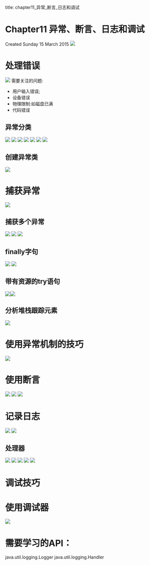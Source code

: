 title: chapter11_异常_断言_日志和调试 


#  Chapter11 异常、断言、日志和调试 
Created Sunday 15 March 2015
![](/data/dokuwiki/booknote/corejava9thi/pasted/20150521-065123.png)

#  处理错误 
![](/data/dokuwiki/booknote/corejava9thi/pasted/20150521-065127.png)
需要关注的问题:
* 用户输入错误;
* 设备错误
* 物理限制:如磁盘已满
* 代码错误

##  异常分类 
![](/data/dokuwiki/booknote/corejava9thi/pasted/20150521-065132.png)
![](/data/dokuwiki/booknote/corejava9thi/pasted/20150521-065157.png)
![](/data/dokuwiki/booknote/corejava9thi/pasted/20150521-065204.png)
![](/data/dokuwiki/booknote/corejava9thi/pasted/20150521-065208.png)
![](/data/dokuwiki/booknote/corejava9thi/pasted/20150521-065213.png)
![](/data/dokuwiki/booknote/corejava9thi/pasted/20150521-065219.png)
![](/data/dokuwiki/booknote/corejava9thi/pasted/20150521-065224.png)

##  创建异常类 
![](/data/dokuwiki/booknote/corejava9thi/pasted/20150521-065230.png)

#  捕获异常 
![](/data/dokuwiki/booknote/corejava9thi/pasted/20150521-065235.png)

##  捕获多个异常 
![](/data/dokuwiki/booknote/corejava9thi/pasted/20150521-065242.png)
![](/data/dokuwiki/booknote/corejava9thi/pasted/20150521-065250.png)
![](/data/dokuwiki/booknote/corejava9thi/pasted/20150521-065320.png)

##  finally字句 
![](/data/dokuwiki/booknote/corejava9thi/pasted/20150521-065325.png)
![](/data/dokuwiki/booknote/corejava9thi/pasted/20150521-065328.png)

##  带有资源的try语句 
![](/data/dokuwiki/booknote/corejava9thi/pasted/20150521-065334.png)![](/data/dokuwiki/booknote/corejava9thi/pasted/20150521-065336.png)

##  分析堆栈跟踪元素 
![](/data/dokuwiki/booknote/corejava9thi/pasted/20150521-065344.png)

#  使用异常机制的技巧 
![](/data/dokuwiki/booknote/corejava9thi/pasted/20150521-065403.png)
#  使用断言 
![](/data/dokuwiki/booknote/corejava9thi/pasted/20150521-065457.png)
![](/data/dokuwiki/booknote/corejava9thi/pasted/20150521-065509.png)
![](/data/dokuwiki/booknote/corejava9thi/pasted/20150521-065515.png)
#  记录日志 
![](/data/dokuwiki/booknote/corejava9thi/pasted/20150521-065546.png)
![](/data/dokuwiki/booknote/corejava9thi/pasted/20150521-065620.png)
##  处理器 
![](/data/dokuwiki/booknote/corejava9thi/pasted/20150521-065630.png)
![](/data/dokuwiki/booknote/corejava9thi/pasted/20150521-065642.png)
![](/data/dokuwiki/booknote/corejava9thi/pasted/20150521-065653.png)
![](/data/dokuwiki/booknote/corejava9thi/pasted/20150521-065701.png)
![](/data/dokuwiki/booknote/corejava9thi/pasted/20150521-065723.png)
#  调试技巧 

#  使用调试器 
![](/data/dokuwiki/booknote/corejava9thi/pasted/20150521-070319.png)
#  需要学习的API： 
java.util.logging.Logger
java.util.logging.Handler

